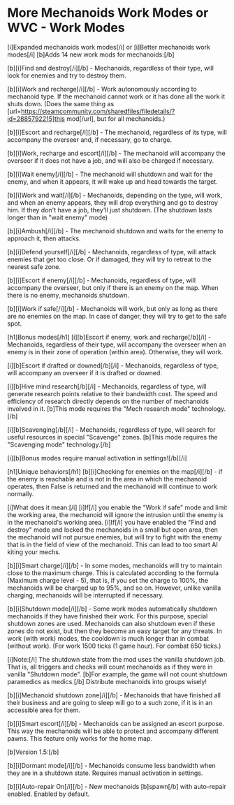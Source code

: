 # More Mechanoids Work Modes or WVC - Work Modes
[i]Expanded mechanoids work modes[/i] or [i]Better mechanoids work modes[/i]
[b]Adds 14 new work mods for mechanoids:[/b]

[b][i]Find and destroy[/i][/b] - Mechanoids, regardless of their type, will look for enemies and try to destroy them.

[b][i]Work and recharge[/i][/b] - Work autonomously according to mechanoid type. If the mechanoid cannot work or it has done all the work it shuts down. (Does the same thing as [url=https://steamcommunity.com/sharedfiles/filedetails/?id=2885792215]this mod[/url], but for all mechanoids.)

[b][i]Escort and recharge[/i][/b] - The mechanoid, regardless of its type, will accompany the overseer and, if necessary, go to charge.

[b][i]Work, recharge and escort[/i][/b] - The mechanoid will accompany the overseer if it does not have a job, and will also be charged if necessary.

[b][i]Wait enemy[/i][/b] - The mechanoid will shutdown and wait for the enemy, and when it appears, it will wake up and head towards the target.

[b][i]Work and wait[/i][/b] - Mechanoids, depending on the type, will work, and when an enemy appears, they will drop everything and go to destroy him. If they don't have a job, they'll just shutdown. (The shutdown lasts longer than in "wait enemy" mode)

[b][i]Ambush[/i][/b] - The mechanoid shutdown and waits for the enemy to approach it, then attacks.

[b][i]Defend yourself[/i][/b] - Mechanoids, regardless of type, will attack enemies that get too close. Or if damaged, they will try to retreat to the nearest safe zone.

[b][i]Escort if enemy[/i][/b] - Mechanoids, regardless of type, will accompany the overseer, but only if there is an enemy on the map. When there is no enemy, mechanoids shutdown.

[b][i]Work if safe[/i][/b] - Mechanoids will work, but only as long as there are no enemies on the map. In case of danger, they will try to get to the safe spot.

[h1]Bonus modes[/h1]
[i][b]Escort if enemy, work and recharge[/b][/i] - Mechanoids, regardless of their type, will accompany the overseer when an enemy is in their zone of operation (within area). Otherwise, they will work.

[i][b]Escort if drafted or downed[/b][/i] - Mechanoids, regardless of type, will accompany an overseer if it is drafted or downed.

[i][b]Hive mind research[/b][/i] - Mechanoids, regardless of type, will generate research points relative to their bandwidth cost. The speed and efficiency of research directly depends on the number of mechanoids involved in it. [b]This mode requires the "Mech research mode" technology.[/b]

[i][b]Scavenging[/b][/i] - Mechanoids, regardless of type, will search for useful resources in special "Scavenge" zones. [b]This mode requires the "Scavenging mode" technology.[/b]

[i][b]Bonus modes require manual activation in settings![/b][/i]

[h1]Unique behaviors[/h1]
[b][i]Checking for enemies on the map[/i][/b] - if the enemy is reachable and is not in the area in which the mechanoid operates, then False is returned and the mechanoid will continue to work normally.

[i]What does it mean:[/i]
[i]If[/i] you enable the "Work if safe" mode and limit the working area, the mechanoid will ignore the intrusion until the enemy is in the mechanoid's working area.
[i]If[/i] you have enabled the "Find and destroy" mode and locked the mechanoids in a small but open area, then the mechanoid will not pursue enemies, but will try to fight with the enemy that is in the field of view of the mechanoid. This can lead to too smart AI kiting your mechs.

[b][i]Smart charge[/i][/b] - In some modes, mechanoids will try to maintain close to the maximum charge. This is calculated according to the formula (Maximum charge level - 5), that is, if you set the charge to 100%, the mechanoids will be charged up to 95%, and so on. However, unlike vanilla charging, mechanoids will be interrupted if necessary.

[b][i]Shutdown mode[/i][/b] - Some work modes automatically shutdown mechanoids if they have finished their work. For this purpose, special shutdown zones are used. Mechanoids can also shutdown even if these zones do not exist, but then they become an easy target for any threats.
In work (with work) modes, the cooldown is much longer than in combat (without work). (For work 1500 ticks (1 game hour). For combat 650 ticks.)

[i]Note:[/i] The shutdown state from the mod uses the vanilla shutdown job. That is, all triggers and checks will count mechanoids as if they were in vanilla "Shutdown mode". 
[b]For example, the game will not count shutdown paramedics as medics.[/b] Distribute mechanoids into groups wisely!

[b][i]Mechanoid shutdown zone[/i][/b] - Mechanoids that have finished all their business and are going to sleep will go to a such zone, if it is in an accessible area for them.

[b][i]Smart escort[/i][/b] - Mechanoids can be assigned an escort purpose. This way the mechanoids will be able to protect and accompany different pawns. This feature only works for the home map.

[b]Version 1.5:[/b]

[b][i]Dormant mode[/i][/b] - Mechanoids consume less bandwidth when they are in a shutdown state. Requires manual activation in settings.

[b][i]Auto-repair On[/i][/b] - New mechanoids [b]spawn[/b] with auto-repair enabled. Enabled by default.